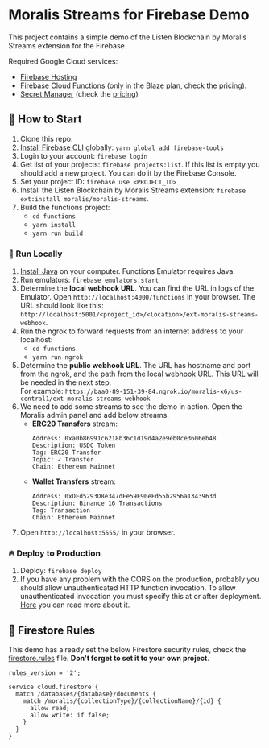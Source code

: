 # Moralis Streams for Firebase Demo

This project contains a simple demo of the Listen Blockchain by Moralis Streams extension for the Firebase.

Required Google Cloud services:

- [Firebase Hosting](https://firebase.google.com/docs/hosting)
- [Firebase Cloud Functions](https://firebase.google.com/docs/functions) (only in the Blaze plan, check the [pricing](https://firebase.google.com/pricing)).
- [Secret Manager](https://cloud.google.com/secret-manager/) (check the [pricing](https://cloud.google.com/secret-manager/pricing))

## 🚀 How to Start

1. Clone this repo.
2. [Install Firebase CLI](https://firebase.google.com/docs/cli) globally: `yarn global add firebase-tools`
3. Login to your account: `firebase login`
4. Get list of your projects: `firebase projects:list`. If this list is empty you should add a new project. You can do it by the Firebase Console.
5. Set your project ID: `firebase use <PROJECT_ID>`
6. Install the Listen Blockchain by Moralis Streams extension: `firebase ext:install moralis/moralis-streams`.
7. Build the functions project:
   * `cd functions`
   * `yarn install`
   * `yarn run build`

### 🔌 Run Locally

1. [Install Java](https://www.oracle.com/java/technologies/javase/jdk18-archive-downloads.html) on your computer. Functions Emulator requires Java.
2. Run emulators: `firebase emulators:start`
3. Determine the **local webhook URL**. You can find the URL in logs of the Emulator. Open `http://localhost:4000/functions` in your browser. The URL should look like this: `http://localhost:5001/<project_id>/<location>/ext-moralis-streams-webhook`.
4. Run the ngrok to forward requests from an internet address to your localhost:
   * `cd functions`
   * `yarn run ngrok`
5. Determine the **public webhook URL**. The URL has hostname and port from the ngrok, and the path from the local webhook URL. This URL will be needed in the next step.\
   For example: `https://baa0-89-151-39-84.ngrok.io/moralis-x6/us-central1/ext-moralis-streams-webhook`
6. We need to add some streams to see the demo in action. Open the Moralis admin panel and add below streams.
   * **ERC20 Transfers** stream:
     ```
     Address: 0xa0b86991c6218b36c1d19d4a2e9eb0ce3606eb48
     Description: USDC Token
     Tag: ERC20 Transfer
     Topic: ✓ Transfer
     Chain: Ethereum Mainnet
     ```
   * **Wallet Transfers** stream:
     ```
     Address: 0xDFd5293D8e347dFe59E90eFd55b2956a1343963d
     Description: Binance 16 Transactions
     Tag: Transaction
     Chain: Ethereum Mainnet
     ```
3. Open `http://localhost:5555/` in your browser.

### 🔥 Deploy to Production

1. Deploy: `firebase deploy`
2. If you have any problem with the CORS on the production, probably you should allow unauthenticated HTTP function invocation. To allow unauthenticated invocation you must specify this at or after deployment. [Here](https://cloud.google.com/functions/docs/securing/managing-access-iam#allowing_unauthenticated_http_function_invocation) you can read more about it.

## 🚨 Firestore Rules

This demo has already set the below Firestore security rules, check the [firestore.rules](./firestore.rules) file. **Don't forget to set it to your own project**.

```
rules_version = '2';

service cloud.firestore {
  match /databases/{database}/documents {
    match /moralis/{collectionType}/{collectionName}/{id} {
      allow read;
      allow write: if false;
    }
  }
}
```
